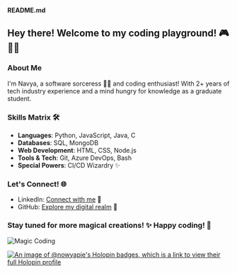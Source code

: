 **README.md**


## Hey there! Welcome to my coding playground! 🎮 👩‍💻 

### About Me
I'm Navya, a software sorceress 🧙‍♀️ and coding enthusiast! With 2+ years of tech industry experience and a mind hungry for knowledge as a graduate student.

### Skills Matrix 🛠️
- **Languages**: Python, JavaScript, Java, C
- **Databases**: SQL, MongoDB
- **Web Development**: HTML, CSS, Node.js
- **Tools & Tech**: Git, Azure DevOps, Bash
- **Special Powers**: CI/CD Wizardry ✨


### Let's Connect! 🌐
- LinkedIn: [Connect with me](https://www.linkedin.com/in/navya-pai) 🤝
- GitHub: [Explore my digital realm](https://github.com/nvpai) 🌟

### Stay tuned for more magical creations! ✨ Happy coding! 🚀

![Magic Coding](https://media.giphy.com/media/10dV9rlEmR6LsQ/giphy.gif)



[![An image of @nowyapie's Holopin badges, which is a link to view their full Holopin profile](https://holopin.me/nowyapie)](https://holopin.io/@nowyapie)


<!--
**nvpai/nvpai** is a ✨ _special_ ✨ repository because its `README.md` (this file) appears on your GitHub profile.

Here are some ideas to get you started:

- 🔭 I’m currently working on ...
- 🌱 I’m currently learning ...
- 👯 I’m looking to collaborate on ...
- 🤔 I’m looking for help with ...
- 💬 Ask me about ...
- 📫 How to reach me: ...
- 😄 Pronouns: ...
- ⚡ Fun fact: ...
-->
